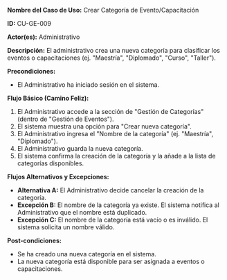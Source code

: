 **Nombre del Caso de Uso:** Crear Categoría de Evento/Capacitación

**ID:** CU-GE-009

**Actor(es):** Administrativo

**Descripción:** El administrativo crea una nueva categoría para clasificar los eventos o capacitaciones (ej. "Maestría", "Diplomado", "Curso", "Taller").

**Precondiciones:**

* El Administrativo ha iniciado sesión en el sistema.

**Flujo Básico (Camino Feliz):**

1. El Administrativo accede a la sección de "Gestión de Categorías" (dentro de "Gestión de Eventos").
2. El sistema muestra una opción para "Crear nueva categoría".
3. El Administrativo ingresa el "Nombre de la categoría" (ej. "Maestría", "Diplomado").
4. El Administrativo guarda la nueva categoría.
5. El sistema confirma la creación de la categoría y la añade a la lista de categorías disponibles.

**Flujos Alternativos y Excepciones:**

* **Alternativa A:** El Administrativo decide cancelar la creación de la categoría.
* **Excepción B:** El nombre de la categoría ya existe. El sistema notifica al Administrativo que el nombre está duplicado.
* **Excepción C:** El nombre de la categoría está vacío o es inválido. El sistema solicita un nombre válido.

**Post-condiciones:**

* Se ha creado una nueva categoría en el sistema.
* La nueva categoría está disponible para ser asignada a eventos o capacitaciones.